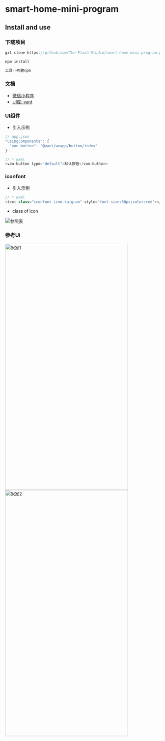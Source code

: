 # smart-home-mini-program

## Install and use

### 下载项目

```JavaScript
git clone https://github.com/The-Flash-Studio/smart-home-mini-program.git

npm install

工具->构建npm
```

### 文档

- [微信小程序](https://developers.weixin.qq.com/miniprogram/dev/framework/)
- [UI库: vant](https://youzan.github.io/vant-weapp/#/home)

### UI组件

- 引入示例

```JavaScript
// app.json
"usingComponents": {
  "van-button": "@vant/weapp/button/index"
}

// *.wxml
<van-button type="default">默认按钮</van-button>
```

### iconfont

- 引入示例

```JavaScript
// *.wxml
<text class="iconfont icon-kaiguan" style="font-size:50px;color:red"></text>
```

- class of icon

![参照表](https://lg-7pc5j6x4-1257302752.cos.ap-shanghai.myqcloud.com/iconfont.png)

### 参考UI

<img src="https://lg-7pc5j6x4-1257302752.cos.ap-shanghai.myqcloud.com/WechatIMG1188.jpeg" width = "400" height = "800" alt="米家1" />
<img src="https://lg-7pc5j6x4-1257302752.cos.ap-shanghai.myqcloud.com/WechatIMG1187.jpeg" width = "400" height = "800" alt="米家2" />
